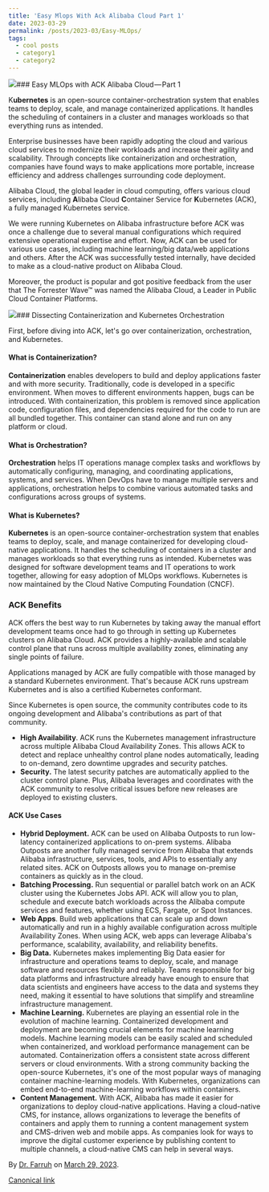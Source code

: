 ```yaml
---
title: 'Easy Mlops With Ack Alibaba Cloud Part 1'
date: 2023-03-29
permalink: /posts/2023-03/Easy-MLOps/
tags:
  - cool posts
  - category1
  - category2
---
```



![](https://cdn-images-1.medium.com/max/800/1*Q-EJwzSML360lSw8_6i2-Q.png)### Easy MLOps with ACK Alibaba Cloud — Part 1

K**ubernetes** is an open-source container-orchestration system that enables teams to deploy, scale, and manage containerized applications. It handles the scheduling of containers in a cluster and manages workloads so that everything runs as intended.

Enterprise businesses have been rapidly adopting the cloud and various cloud services to modernize their workloads and increase their agility and scalability. Through concepts like containerization and orchestration, companies have found ways to make applications more portable, increase efficiency and address challenges surrounding code deployment.

Alibaba Cloud, the global leader in cloud computing, offers various cloud services, including **A**libaba Cloud **C**ontainer Service for **K**ubernetes (ACK), a fully managed Kubernetes service.

We were running Kubernetes on Alibaba infrastructure before ACK was once a challenge due to several manual configurations which required extensive operational expertise and effort. Now, ACK can be used for various use cases, including machine learning/big data/web applications and others. After the ACK was successfully tested internally, have decided to make as a cloud-native product on Alibaba Cloud.

Moreover, the product is popular and got positive feedback from the user that The Forrester Wave™ was named the Alibaba Cloud, a Leader in Public Cloud Container Platforms.

[![](https://cdn-images-1.medium.com/max/800/1*6S-UwUL2ohwJ5qVmkPkjIQ.jpeg)](https://www.alibabacloud.com/zh/about/forrester-wave-public-cloud-container-platforms-q1-2022)### Dissecting Containerization and Kubernetes Orchestration

First, before diving into ACK, let's go over containerization, orchestration, and Kubernetes.

#### What is Containerization?

**Containerization** enables developers to build and deploy applications faster and with more security. Traditionally, code is developed in a specific environment. When moves to different environments happen, bugs can be introduced. With containerization, this problem is removed since application code, configuration files, and dependencies required for the code to run are all bundled together. This container can stand alone and run on any platform or cloud.

#### What is Orchestration?

**Orchestration** helps IT operations manage complex tasks and workflows by automatically configuring, managing, and coordinating applications, systems, and services. When DevOps have to manage multiple servers and applications, orchestration helps to combine various automated tasks and configurations across groups of systems.

#### What is Kubernetes?

**Kubernetes** is an open-source container-orchestration system that enables teams to deploy, scale, and manage containerized for developing cloud-native applications. It handles the scheduling of containers in a cluster and manages workloads so that everything runs as intended. Kubernetes was designed for software development teams and IT operations to work together, allowing for easy adoption of MLOps workflows. Kubernetes is now maintained by the Cloud Native Computing Foundation (CNCF).

### ACK Benefits

ACK offers the best way to run Kubernetes by taking away the manual effort development teams once had to go through in setting up Kubernetes clusters on Alibaba Cloud. ACK provides a highly-available and scalable control plane that runs across multiple availability zones, eliminating any single points of failure.

Applications managed by ACK are fully compatible with those managed by a standard Kubernetes environment. That's because ACK runs upstream Kubernetes and is also a certified Kubernetes conformant.

Since Kubernetes is open source, the community contributes code to its ongoing development and Alibaba's contributions as part of that community.

* **High Availability**. ACK runs the Kubernetes management infrastructure across multiple Alibaba Cloud Availability Zones. This allows ACK to detect and replace unhealthy control plane nodes automatically, leading to on-demand, zero downtime upgrades and security patches.
* **Security.** The latest security patches are automatically applied to the cluster control plane. Plus, Alibaba leverages and coordinates with the ACK community to resolve critical issues before new releases are deployed to existing clusters.

#### ACK Use Cases

* **Hybrid Deployment.** ACK can be used on Alibaba Outposts to run low-latency containerized applications to on-prem systems. Alibaba Outposts are another fully managed service from Alibaba that extends Alibaba infrastructure, services, tools, and APIs to essentially any related sites. ACK on Outposts allows you to manage on-premise containers as quickly as in the cloud.
* **Batching Processing.** Run sequential or parallel batch work on an ACK cluster using the Kubernetes Jobs API. ACK will allow you to plan, schedule and execute batch workloads across the Alibaba compute services and features, whether using ECS, Fargate, or Spot Instances.
* **Web Apps**. Build web applications that can scale up and down automatically and run in a highly available configuration across multiple Availability Zones. When using ACK, web apps can leverage Alibaba's performance, scalability, availability, and reliability benefits.
* **Big Data.** Kubernetes makes implementing Big Data easier for infrastructure and operations teams to deploy, scale, and manage software and resources flexibly and reliably. Teams responsible for big data platforms and infrastructure already have enough to ensure that data scientists and engineers have access to the data and systems they need, making it essential to have solutions that simplify and streamline infrastructure management.
* **Machine Learning.** Kubernetes are playing an essential role in the evolution of machine learning. Containerized development and deployment are becoming crucial elements for machine learning models. Machine learning models can be easily scaled and scheduled when containerized, and workload performance management can be automated. Containerization offers a consistent state across different servers or cloud environments. With a strong community backing the open-source Kubernetes, it's one of the most popular ways of managing container machine-learning models. With Kubernetes, organizations can embed end-to-end machine-learning workflows within containers.
* **Content Management.** With ACK, Alibaba has made it easier for organizations to deploy cloud-native applications. Having a cloud-native CMS, for instance, allows organizations to leverage the benefits of containers and apply them to running a content management system and CMS-driven web and mobile apps. As companies look for ways to improve the digital customer experience by publishing content to multiple channels, a cloud-native CMS can help in several ways.



By [Dr. Farruh](https://medium.com/@k-farruh) on [March 29, 2023](https://medium.com/p/1e83e0da72b9).

[Canonical link](https://medium.com/@k-farruh/easy-mlops-with-ack-alibaba-cloud-part-1-1e83e0da72b9)

